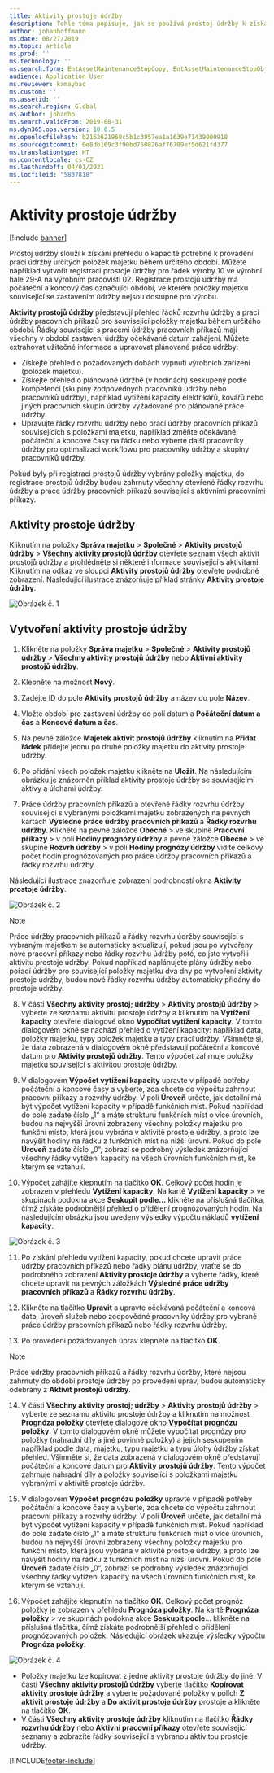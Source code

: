 ```yaml
---
title: Aktivity prostoje údržby
description: Tohle téma popisuje, jak se používá prostoj údržby k získání přehledu o kapacitě potřebné k provádění prací údržby určitých položek majetku během určitého období.
author: johanhoffmann
ms.date: 08/27/2019
ms.topic: article
ms.prod: ''
ms.technology: ''
ms.search.form: EntAssetMaintenanceStopCopy, EntAssetMaintenanceStopObject, EntAssetObjectProductionStop, EntAssetProductionStopType, EntAssetMaintenanceStop
audience: Application User
ms.reviewer: kamaybac
ms.custom: ''
ms.assetid: ''
ms.search.region: Global
ms.author: johanho
ms.search.validFrom: 2019-08-31
ms.dyn365.ops.version: 10.0.5
ms.openlocfilehash: b2162621968c5b1c3957ea1a1639e71439000918
ms.sourcegitcommit: 0e8db169c3f90bd750826af76709ef5d621fd377
ms.translationtype: HT
ms.contentlocale: cs-CZ
ms.lasthandoff: 04/01/2021
ms.locfileid: "5837818"
---
```

# <a name="maintenance-downtime-activities"></a>Aktivity prostoje údržby

[!include [banner](../../includes/banner.md)]

Prostoj údržby slouží k získání přehledu o kapacitě potřebné k provádění prací údržby určitých položek majetku během určitého období. Můžete například vytvořit registraci prostoje údržby pro řádek výroby 10 ve výrobní hale 29-A na výrobním pracovišti 02. Registrace prostojů údržby má počáteční a koncový čas označující období, ve kterém položky majetku související se zastavením údržby nejsou dostupné pro výrobu.

**Aktivity prostojů údržby** představují přehled řádků rozvrhu údržby a prací údržby pracovních příkazů pro související položky majetku během určitého období. Řádky související s pracemi údržby pracovních příkazů mají všechny v období zastavení údržby očekávané datum zahájení. Můžete extrahovat užitečné informace a upravovat plánované práce údržby:

- Získejte přehled o požadovaných dobách vypnutí výrobních zařízení (položek majetku).  
- Získejte přehled o plánované údržbě (v hodinách) seskupený podle kompetencí (skupiny zodpovědných pracovníků údržby nebo pracovníků údržby), například vytížení kapacity elektrikářů, kovářů nebo jiných pracovních skupin údržby vyžadované pro plánované práce údržby.  
- Upravujte řádky rozvrhu údržby nebo prací údržby pracovních příkazů souvisejících s položkami majetku, například změňte očekávané počáteční a koncové časy na řádku nebo vyberte další pracovníky údržby pro optimalizaci workflowu pro pracovníky údržby a skupiny pracovníků údržby.

Pokud byly při registraci prostojů údržby vybrány položky majetku, do registrace prostojů údržby budou zahrnuty všechny otevřené řádky rozvrhu údržby a práce údržby pracovních příkazů související s aktivními pracovními příkazy.

## <a name="maintenance-downtime-activities"></a>Aktivity prostoje údržby

Kliknutím na položky **Správa majetku** > **Společné** > **Aktivity prostojů údržby** > **Všechny aktivity prostojů údržby** otevřete seznam všech aktivit prostojů údržby a prohlédněte si některé informace související s aktivitami. Kliknutím na odkaz ve sloupci **Aktivity prostojů údržby** otevřete podrobné zobrazení. Následující ilustrace znázorňuje příklad stránky **Aktivity prostoje údržby**.

![Obrázek č. 1](media/19-preventive-maintenance.png)


## <a name="create-a-maintenance-downtime-activity"></a>Vytvoření aktivity prostoje údržby

1. Klikněte na položky **Správa majetku** > **Společné** > **Aktivity prostojů údržby** > **Všechny aktivity prostojů údržby** nebo **Aktivní aktivity prostojů údržby**.

2. Klepněte na možnost **Nový**.

3. Zadejte ID do pole **Aktivity prostojů údržby** a název do pole **Název**.

4. Vložte období pro zastavení údržby do polí datum a **Počáteční datum a čas** a **Koncové datum a čas**.

5. Na pevné záložce **Majetek aktivit prostojů údržby** kliknutím na **Přidat řádek** přidejte jednu po druhé položky majetku do aktivity prostoje údržby.

6. Po přidání všech položek majetku klikněte na **Uložit**. Na následujícím obrázku je znázorněn příklad aktivity prostoje údržby se souvisejícími aktivy a úlohami údržby.

7. Práce údržby pracovních příkazů a otevřené řádky rozvrhu údržby související s vybranými položkami majetku zobrazených na pevných kartách **Výsledné práce údržby pracovních příkazů** a **Řádky rozvrhu údržby**. Klikněte na pevné záložce **Obecné** > ve skupině **Pracovní příkazy** > v poli **Hodiny prognózy údržby** a pevné záložce **Obecné** > ve skupině **Rozvrh údržby** > v poli **Hodiny prognózy údržby** vidíte celkový počet hodin prognózovaných pro práce údržby pracovních příkazů a řádky rozvrhu údržby.

Následující ilustrace znázorňuje zobrazení podrobností okna **Aktivity prostoje údržby**.

![Obrázek č. 2](media/20-preventive-maintenance.png)

>[!NOTE]
>Práce údržby pracovních příkazů a řádky rozvrhu údržby související s vybraným majetkem se automaticky aktualizují, pokud jsou po vytvořeny nové pracovní příkazy nebo řádky rozvrhu údržby poté, co jste vytvořili aktivitu prostoje údržby. Pokud například naplánujete plány údržby nebo pořadí údržby pro související položky majetku dva dny po vytvoření aktivity prostoje údržby, budou nové řádky rozvrhu údržby automaticky přidány do prostoje údržby.

8. V části **Všechny aktivity prostoj; údržby** > **Aktivity prostojů údržby** > vyberte ze seznamu aktivitu prostoje údržby a kliknutím na **Vytížení kapacity** otevřete dialogové okno **Vypočítat vytížení kapacity**. V tomto dialogovém okně se nachází přehled o vytížení kapacity: například data, položky majetku, typy položek majetku a typy prací údržby. Všimněte si, že data zobrazená v dialogovém okně představují počáteční a koncové datum pro **Aktivity prostojů údržby**. Tento výpočet zahrnuje položky majetku související s aktivitou prostoje údržby.

9. V dialogovém **Výpočet vytížení kapacity** upravte v případě potřeby počáteční a koncové časy a vyberte, zda chcete do výpočtu zahrnout pracovní příkazy a rozvrhy údržby. V poli **Úroveň** určete, jak detailní má být výpočet vytížení kapacity v případě funkčních míst. Pokud například do pole zadáte číslo „1“ a máte strukturu funkčních míst o více úrovních, budou na nejvyšší úrovni zobrazeny všechny položky majetku pro funkční místo, která jsou vybrána v aktivitě prostoje údržby, a proto lze navýšit hodiny na řádku z funkčních míst na nižší úrovni. Pokud do pole **Úroveň** zadáte číslo „0“, zobrazí se podrobný výsledek znázorňující všechny řádky vytížení kapacity na všech úrovních funkčních míst, ke kterým se vztahují.

10. Výpočet zahájíte klepnutím na tlačítko **OK**. Celkový počet hodin je zobrazen v přehledu **Vytížení kapacity**. Na kartě **Vytížení kapacity** > ve skupinách podokna akce **Seskupit podle...** klikněte na příslušná tlačítka, čímž získáte podrobnější přehled o přidělení prognózovaných hodin. Na následujícím obrázku jsou uvedeny výsledky výpočtu nákladů **vytížení kapacity**.

![Obrázek č. 3](media/21-preventive-maintenance.png)

11. Po získání přehledu vytížení kapacity, pokud chcete upravit práce údržby pracovních příkazů nebo řádky plánu údržby, vraťte se do podrobného zobrazení **Aktivity prostoje údržby** a vyberte řádky, které chcete upravit na pevných záložkách **Výsledné práce údržby pracovních příkazů** a **Řádky rozvrhu údržby**.

12. Klikněte na tlačítko **Upravit** a upravte očekávaná počáteční a koncová data, úroveň služeb nebo zodpovědné pracovníky údržby pro vybrané práce údržby pracovních příkazů nebo řádky rozvrhu údržby.

13. Po provedení požadovaných úprav klepněte na tlačítko **OK**. 

>[!NOTE]
>Práce údržby pracovních příkazů a řádky rozvrhu údržby, které nejsou zahrnuty do období prostoje údržby po provedení úprav, budou automaticky odebrány z **Aktivit prostojů údržby**.

14. V části **Všechny aktivity prostoj; údržby** > **Aktivity prostojů údržby** > vyberte ze seznamu aktivitu prostoje údržby a kliknutím na možnost **Prognóza položky** otevřete dialogové okno **Vypočítat prognózu položky**. V tomto dialogovém okně můžete vypočítat prognózy pro položky (náhradní díly a jiné povinné položky) a jejich seskupením například podle data, majetku, typu majetku a typu úlohy údržby získat přehled. Všimněte si, že data zobrazená v dialogovém okně představují počáteční a koncové datum pro **Aktivity prostojů údržby**. Tento výpočet zahrnuje náhradní díly a položky související s položkami majetku vybranými v aktivitě prostoje údržby.

15. V dialogovém **Výpočet prognózu položky** upravte v případě potřeby počáteční a koncové časy a vyberte, zda chcete do výpočtu zahrnout pracovní příkazy a rozvrhy údržby. V poli **Úroveň** určete, jak detailní má být výpočet vytížení kapacity v případě funkčních míst. Pokud například do pole zadáte číslo „1“ a máte strukturu funkčních míst o více úrovních, budou na nejvyšší úrovni zobrazeny všechny položky majetku pro funkční místo, která jsou vybrána v aktivitě prostoje údržby, a proto lze navýšit hodiny na řádku z funkčních míst na nižší úrovni. Pokud do pole **Úroveň** zadáte číslo „0“, zobrazí se podrobný výsledek znázorňující všechny řádky vytížení kapacity na všech úrovních funkčních míst, ke kterým se vztahují.

16. Výpočet zahájíte klepnutím na tlačítko **OK**. Celkový počet prognóz položky je zobrazen v přehledu **Prognóza položky**. Na kartě **Prognóza položky** > ve skupinách podokna akce **Seskupit podle**... klikněte na příslušná tlačítka, čímž získáte podrobnější přehled o přidělení prognózovaných položek. Následující obrázek ukazuje výsledky výpočtu **Prognóza položky**.

![Obrázek č. 4](media/22-preventive-maintenance.png)

- Položky majetku lze kopírovat z jedné aktivity prostoje údržby do jiné. V části **Všechny aktivity prostojů údržby** vyberte tlačítko **Kopírovat aktivity prostoje údržby** a vyberte požadované položky v polích **Z aktivit prostoje údržby** a **Do aktivit prostoje údržby** prostoje a klikněte na tlačítko **OK**.
- V části **Všechny aktivity prostoje údržby** kliknutím na tlačítko **Řádky rozvrhu údržby** nebo **Aktivní pracovní příkazy** otevřete související seznamy a zobrazíte řádky související s vybranou aktivitou prostoje údržby.



[!INCLUDE[footer-include](../../../includes/footer-banner.md)]